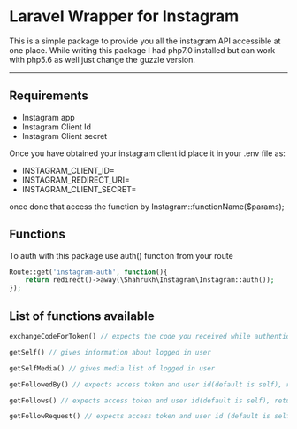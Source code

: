 Laravel Wrapper for Instagram
===================


This is a simple package to provide you all the instagram API accessible at one place. While writing this package I had php7.0 installed but can work with php5.6 as well just change the guzzle version. 

----------


Requirements
-------------

 - Instagram app
 - Instagram Client Id
 - Instagram Client secret

Once you have obtained your instagram client id place it in your .env file as: 

 - INSTAGRAM_CLIENT_ID=
 - INSTAGRAM_REDIRECT_URI= 
 - INSTAGRAM_CLIENT_SECRET= 

once done that access the function by Instagram::functionName($params);

Functions
---------
To auth with this package use auth() function from your route

```php
Route::get('instagram-auth', function(){
    return redirect()->away(\Shahrukh\Instagram\Instagram::auth());
});
```

List of functions available
---------------------------

```php
exchangeCodeForToken() // expects the code you received while authenticating, and gives you access token in return 

getSelf() // gives information about logged in user

getSelfMedia() // gives media list of logged in user

getFollowedBy() // expects access token and user id(default is self), return the list of users who follows the user in question

getFollows() // expects access token and user id(default is self), return the list of users, user in question follows

getFollowRequest() // expects access token and user id (default is self), return the follow requests user in quesiton received
```